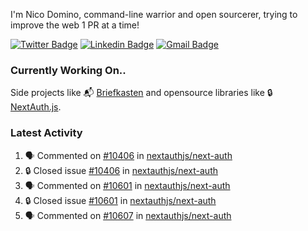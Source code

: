 
I'm Nico Domino, command-line warrior and open sourcerer, trying to improve the web 1 PR at a time!

[![Twitter Badge](https://img.shields.io/badge/-@ndom91-1ca0f1?style=flat-square&labelColor=1ca0f1&logo=twitter&logoColor=white&link=https://twitter.com/ndom91)](https://twitter.com/ndom91) [![Linkedin Badge](https://img.shields.io/badge/-ndom91-blue?style=flat-square&logo=Linkedin&logoColor=white&link=https://www.linkedin.com/in/ndom91/)](https://www.linkedin.com/in/ndom91/) [![Gmail Badge](https://img.shields.io/badge/-yo@ndo.dev-c14438?style=flat-square&logo=mail.ru&logoColor=white&link=mailto:yo@ndo.dev)](mailto:yo@ndo.dev)

### Currently Working On..

Side projects like 📬 [Briefkasten](https://briefkastenhq.com) and opensource libraries like 🔒 [NextAuth.js](https://github.com/nextauthjs/next-auth).

<!--START_SECTION_PROFILE_VIEWS:readme-info-->
<!--END_SECTION_PROFILE_VIEWS:readme-info-->

<!--START_SECTION_DAILY_COMMIT:readme-info-->
<!--END_SECTION_DAILY_COMMIT:readme-info-->

<!--START_SECTION_WEEKLY_COMMIT:readme-info-->
<!--END_SECTION_WEEKLY_COMMIT:readme-info-->

### Latest Activity

<!--START_SECTION:activity-->
1. 🗣 Commented on [#10406](https://github.com/nextauthjs/next-auth/issues/10406#issuecomment-2061492200) in [nextauthjs/next-auth](https://github.com/nextauthjs/next-auth)
2. 🔒 Closed issue [#10406](https://github.com/nextauthjs/next-auth/issues/10406) in [nextauthjs/next-auth](https://github.com/nextauthjs/next-auth)
3. 🗣 Commented on [#10601](https://github.com/nextauthjs/next-auth/issues/10601#issuecomment-2061488804) in [nextauthjs/next-auth](https://github.com/nextauthjs/next-auth)
4. 🔒 Closed issue [#10601](https://github.com/nextauthjs/next-auth/issues/10601) in [nextauthjs/next-auth](https://github.com/nextauthjs/next-auth)
5. 🗣 Commented on [#10607](https://github.com/nextauthjs/next-auth/issues/10607#issuecomment-2061484952) in [nextauthjs/next-auth](https://github.com/nextauthjs/next-auth)
<!--END_SECTION:activity-->
